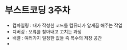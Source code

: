 # 부스트코딩 3주차

- 컴파일링 : 내가 작성한 코드를 컴퓨터가 알게끔 해주는 작업
- 디버깅 : 오류를 찾아내고 고치는 과정
- 배열 : 여러가지 일정한 값들 즉 복수의 저장 공간
- 